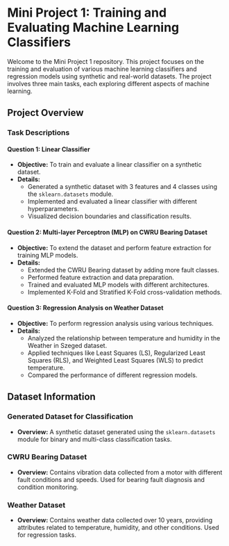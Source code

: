 # Mini Project 1: Training and Evaluating Machine Learning Classifiers

Welcome to the Mini Project 1 repository. This project focuses on the training and evaluation of various machine learning classifiers and regression models using synthetic and real-world datasets. The project involves three main tasks, each exploring different aspects of machine learning.

## Project Overview

### Task Descriptions

#### Question 1: Linear Classifier
- **Objective:** To train and evaluate a linear classifier on a synthetic dataset.
- **Details:**
  - Generated a synthetic dataset with 3 features and 4 classes using the `sklearn.datasets` module.
  - Implemented and evaluated a linear classifier with different hyperparameters.
  - Visualized decision boundaries and classification results.

#### Question 2: Multi-layer Perceptron (MLP) on CWRU Bearing Dataset
- **Objective:** To extend the dataset and perform feature extraction for training MLP models.
- **Details:**
  - Extended the CWRU Bearing dataset by adding more fault classes.
  - Performed feature extraction and data preparation.
  - Trained and evaluated MLP models with different architectures.
  - Implemented K-Fold and Stratified K-Fold cross-validation methods.

#### Question 3: Regression Analysis on Weather Dataset
- **Objective:** To perform regression analysis using various techniques.
- **Details:**
  - Analyzed the relationship between temperature and humidity in the Weather in Szeged dataset.
  - Applied techniques like Least Squares (LS), Regularized Least Squares (RLS), and Weighted Least Squares (WLS) to predict temperature.
  - Compared the performance of different regression models.

## Dataset Information

### Generated Dataset for Classification
- **Overview:** A synthetic dataset generated using the `sklearn.datasets` module for binary and multi-class classification tasks.

### CWRU Bearing Dataset
- **Overview:** Contains vibration data collected from a motor with different fault conditions and speeds. Used for bearing fault diagnosis and condition monitoring.

### Weather Dataset
- **Overview:** Contains weather data collected over 10 years, providing attributes related to temperature, humidity, and other conditions. Used for regression tasks.

